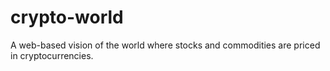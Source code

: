 # crypto-world
A web-based vision of the world where stocks and commodities are priced in cryptocurrencies.
